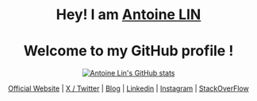 <h1 align="center">Hey! I am <a href="https://antoinelin.me">Antoine LIN</a></h1>
<h1 align="center">Welcome to my GitHub profile !</h1>

<p align="center">
<a href="https://github.com/tufengs"><img src="https://github-readme-stats.vercel.app/api?username=tufengs&hide_border=true&show_icons=true" alt="Antoine Lin's GitHub stats"></a>
</p>

<p align="center">
<a href="https://antoinelin.me">Official Website</a>
|
<a href="https://twitter.com/Tufengs">X / Twitter</a>
|
<a href="https://tufengs.substack.com">Blog</a>
|
<a href="https://www.linkedin.com/in/antoine-lin-539546160/">Linkedin</a>
|
<a href="https://www.instagram.com/tufengs/">Instagram</a>
|
<a href="https://stackoverflow.com/users/23121537/antoine-lin">StackOverFlow</a>
</p>
